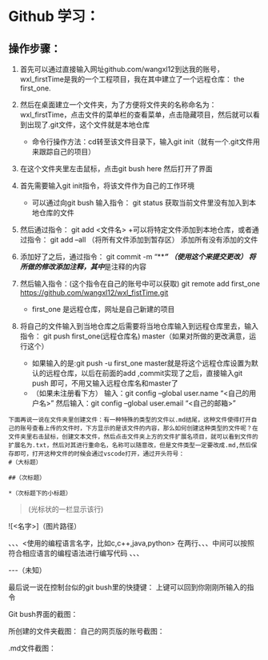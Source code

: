 # Github 学习：

## 操作步骤：

1. 首先可以通过直接输入网址github.com/wangxl12到达我的账号，wxl_firstTime是我的一个工程项目，我在其中建立了一个远程仓库：
the first_one.

2. 然后在桌面建立一个文件夹，为了方便将文件夹的名称命名为：wxl_firstTime，点击文件的菜单栏的查看菜单，点击隐藏项目，然后就可以看到出现了.git文件，这个文件就是本地仓库
    + 命令行操作方法：cd转至该文件目录下，输入git init（就有一个.git文件用来跟踪自己的项目）

3. 在这个文件夹里左击鼠标，点击git bush here 然后打开了界面

4. 首先需要输入git init指令，将该文件作为自己的工作环境

    + 可以通过向git bush 输入指令：
            git	status
        获取当前文件里没有加入到本地仓库的文件

5. 然后通过指令：
	 git	add <文件名>
    +可以将特定文件添加到本地仓库，或者通过指令：
	    git add –all （将所有文件添加到暂存区）
        添加所有没有添加的文件

6. 添加好了之后，通过指令：
	git commit   -m “*****”  （使用这个来提交更改）
    将所做的修改添加注释，其中***是注释的内容

7. 然后输入指令：(这个指令在自己的账号中可以获取)
    git remote add first_one https://github.com/wangxl12/wxl_fistTime.git
    - first_one 是远程仓库，网址是自己新建的项目

8. 将自己的文件输入到当地仓库之后需要将当地仓库输入到远程仓库里去，输入指令：
	git push first_one(远程仓库名) master（如果对所做的更改满意，运行这个）
    + 如果输入的是:git push -u first_one master就是将这个远程仓库设置为默认的远程仓库，以后在前面的add ,commit实现了之后，直接输入git push 即可，不用又输入远程仓库名和master了
    + （如果未注册看下方）
    输入：git config –global user.name “<自己的用户名>”
    然后输入：git config –global user.email “<自己的邮箱>”

```
下面再说一说在文件夹里创建文件：有一种特殊的类型的文件以.md结尾，这种文件使得打开自己的账号查看上传的文件时，下方显示的是该文件的内容，那么如何创建这种类型的文件呢？在文件夹里右击鼠标，创建文本文件，然后点击文件夹上方的文件扩展名项目，就可以看到文件的扩展名为.txt，然后对其进行重命名，名称可以随意改，但是文件类型一定要改成.md,然后保存即可，打开这种文件的时候会通过vscode打开，通过开头符号：
#（大标题）

##（次标题）

*（次标题下的小标题）
```

>(光标状的一栏显示该行)

![<名字>]（图片路径）

、、、<使用的编程语言名字，比如c,c++,java,python>
在两行、、、中间可以按照符合相应语言的编程语法进行编写代码
、、、

---（未知）

最后说一说在控制台似的git bush里的快捷键：
上键可以回到你刚刚所输入的指令



Git bush界面的截图：
 
 
 
 
所创建的文件夹截图： 
自己的网页版的账号截图： 
 
.md文件截图：
 

